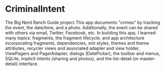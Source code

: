 # CriminalIntent
The Big Nerd Ranch Guide project
This app documents "crimes" by tracking the event, the date/time, and a photo. Additionally, the event can be shared with others via email, Twitter, Facebook, etc.
In building this app, I learned many topics: fragments, the fragment lifecycle, and app architecture incorporating fragments, dependencies, xml styles, themes and theme attributes, recycler views and associated adapter and view holder, ViewPagers and PagerAdapter, dialogs (DatePicker), the toolbar and menus, SQLite, implicit intents (sharing and photos), and the list-detail (or master-detail) interface.
